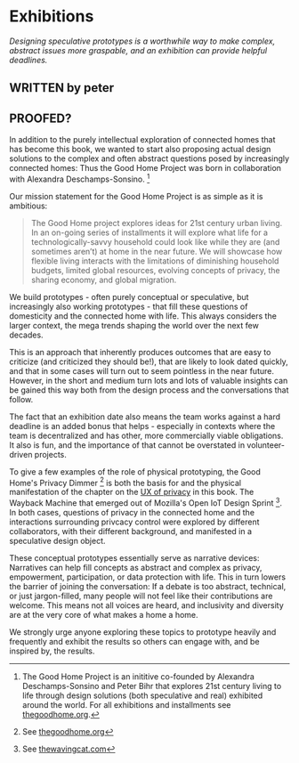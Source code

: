 # Exhibitions

_Designing speculative prototypes is a worthwhile way to make complex, abstract issues more graspable, and an exhibition can provide helpful deadlines._

## WRITTEN by peter
## PROOFED?

In addition to the purely intellectual exploration of connected homes that has become this book, we wanted to start also proposing actual design solutions to the complex and often abstract questions posed by increasingly connected homes: Thus the Good Home Project was born in collaboration with Alexandra Deschamps-Sonsino. [^1]

Our mission statement for the Good Home Project is as simple as it is ambitious:

> The Good Home project explores ideas for 21st century urban living. In an on-going series of installments it will explore what life for a technologically-savvy household could look like while they are (and sometimes aren’t) at home in the near future. We will showcase how flexible living interacts with the limitations of diminishing household budgets, limited global resources, evolving concepts of privacy, the sharing economy, and global migration.

We build prototypes - often purely conceptual or speculative, but increasingly also working prototypes - that fill these questions of domesticity and the connected home with life. This always considers the larger context, the mega trends shaping the world over the next few decades.

This is an approach that inherently produces outcomes that are easy to criticize (and criticized they should be!), that are likely to look dated quickly, and that in some cases will turn out to seem pointless in the near future. However, in the short and medium turn lots and lots of valuable insights can be gained this way both from the design process and the conversations that follow.

The fact that an exhibition date also means the team works against a hard deadline is an added bonus that helps - especially in contexts where the team is decentralized and has other, more commercially viable obligations. It also is fun, and the importance of that cannot be overstated in volunteer-driven projects.

To give a few examples of the role of physical prototyping, the Good Home's Privacy Dimmer [^2] is both the basis for and the physical manifestation of the chapter on the [UX of privacy](ux_of_privacy.md) in this book. The Wayback Machine that emerged out of Mozilla's Open IoT Design Sprint [^3]. In both cases, questions of privacy in the connected home and the interactions surrounding privcacy control were explored by different collaborators, with their different background, and manifested in a speculative design object.

These conceptual prototypes essentially serve as narrative devices: Narratives can help fill concepts as abstract and complex as privacy, empowerment, participation, or data protection with life. This in turn lowers the barrier of joining the conversation: If a debate is too abstract, technical, or just jargon-filled, many people will not feel like their contributions are welcome. This means not all voices are heard, and inclusivity and diversity are at the very core of what makes a home a home. 

We strongly urge anyone exploring these topics to prototype heavily and frequently and exhibit the results so others can engage with, and be inspired by, the results.


[^1]: The Good Home Project is an inititive co-founded by Alexandra Deschamps-Sonsino and Peter Bihr that explores 21st century living to life through design solutions (both speculative and real) exhibited around the world. For all exhibitions and installments see [thegoodhome.org](http://thegoodhome.org).
[^2]: See [thegoodhome.org](http://thegoodhome.org/projects/privacy-dimmer/)
[^3]: See [thewavingcat.com](http://www.thewavingcat.com/2016/04/25/privacy-machines/)